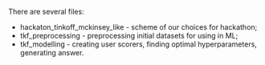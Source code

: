 There are several files:

- hackaton_tinkoff_mckinsey_like - scheme of our choices for hackathon;
- tkf_preprocessing - preprocessing initial datasets for using in ML;
- tkf_modelling - creating user scorers, finding optimal hyperparameters, generating answer.